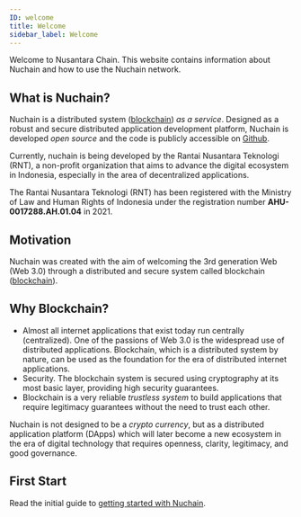 ```yaml
---
ID: welcome
title: Welcome
sidebar_label: Welcome
---
```


Welcome to Nusantara Chain. This website contains information about Nuchain and how to use the
Nuchain network.

## What is Nuchain?

Nuchain is a distributed system ([blockchain](https://id.wikipedia.org/wiki/block_chain)) _as a
service_. Designed as a robust and secure distributed application development platform, Nuchain is
developed _open source_ and the code is publicly accessible on
[Github](https://github.com/nusantarachain).

Currently, nuchain is being developed by the Rantai Nusantara Teknologi (RNT), a non-profit
organization that aims to advance the digital ecosystem in Indonesia, especially in the area of
decentralized applications.

The Rantai Nusantara Teknologi (RNT) has been registered with the Ministry of Law and Human Rights
of Indonesia under the registration number **AHU-0017288.AH.01.04** in 2021.

## Motivation

Nuchain was created with the aim of welcoming the 3rd generation Web (Web 3.0) through a distributed
and secure system called blockchain ([blockchain](https://id.wikipedia.org/wiki/block_chain)).

## Why Blockchain?

- Almost all internet applications that exist today run centrally (centralized). One of the passions
  of Web 3.0 is the widespread use of distributed applications. Blockchain, which is a distributed
  system by nature, can be used as the foundation for the era of distributed internet applications.
- Security. The blockchain system is secured using cryptography at its most basic layer, providing
  high security guarantees.
- Blockchain is a very reliable _trustless system_ to build applications that require legitimacy
  guarantees without the need to trust each other.

Nuchain is not designed to be a _crypto currency_, but as a distributed application platform (DApps)
which will later become a new ecosystem in the era of digital technology that requires openness,
clarity, legitimacy, and good governance.

## First Start

Read the initial guide to [getting started with Nuchain](../learn/main).
